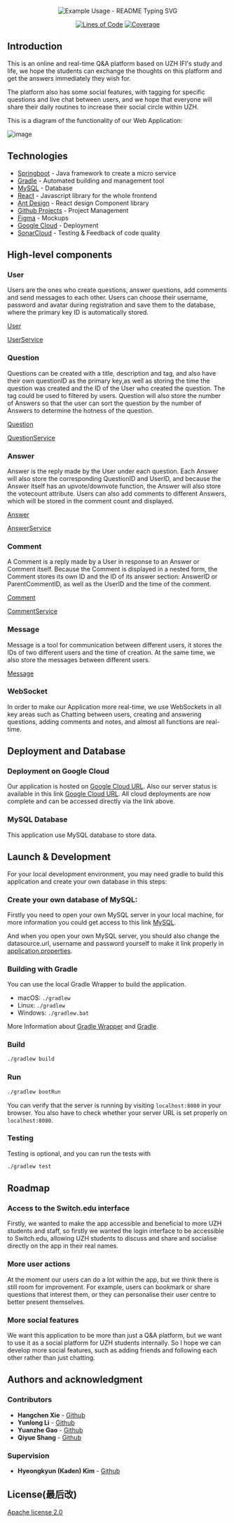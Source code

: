 <p align="center">

  <img src="https://readme-typing-svg.demolab.com?font=Noto+Sans+Simplified+Chinese&pause=1000&color=6F3BF5&center=true&width=435&lines=UZH+IFI+Q%26A+Forums;Sopra+Group+38" alt="Example Usage - README Typing SVG">

</p>

<div align="center">

[![Lines of Code](https://sonarcloud.io/api/project_badges/measure?project=sopra-fs23-group-38_sopra-fs23-38-server&metric=ncloc)](https://sonarcloud.io/summary/new_code?id=sopra-fs23-group-38_sopra-fs23-38-server)
[![Coverage](https://sonarcloud.io/api/project_badges/measure?project=sopra-fs23-group-38_sopra-fs23-38-server&metric=coverage)](https://sonarcloud.io/summary/new_code?id=sopra-fs23-group-38_sopra-fs23-38-server)

</div>




## Introduction

This is an online and real-time Q&A platform based on UZH IFI's study and life, we hope the students can exchange the thoughts on this platform and get the answers immediately they wish for.

The platform also has some social features, with tagging for specific questions and live chat between users, and we hope that everyone will share their daily routines to increase their social circle within UZH.

This is a diagram of the functionality of our Web Application:

![image]()

## Technologies

- [Springboot](https://spring.io/) - Java framework to create a micro service
- [Gradle](https://gradle.org/) - Automated building and management tool
- [MySQL](https://www.mysql.com/) - Database
- [React](https://reactjs.org/docs/getting-started.html) - Javascript library for the whole frontend
- [Ant Design](https://ant.design/) - React design Component library
- [Github Projects](https://github.com/explore) - Project Management
- [Figma](https://figma.com/) - Mockups
- [Google Cloud](https://cloud.google.com/) - Deployment
- [SonarCloud](https://sonarcloud.io/) - Testing & Feedback of code quality

## High-level components

### User

Users are the ones who create questions, answer questions, add comments and send messages to each other. Users can choose their username, password and avatar during registration and save them to the database, where the primary key ID is automatically stored.

[User](https://github.com/sopra-fs23-group-38/sopra-fs23-38-server/blob/main/src/main/java/ch/uzh/ifi/hase/soprafs23/entity/User.java)

[UserService](https://github.com/sopra-fs23-group-38/sopra-fs23-38-server/blob/main/src/main/java/ch/uzh/ifi/hase/soprafs23/service/UserService.java)

### Question

Questions can be created with a title, description and tag, and also have their own questionID as the primary key,as well as storing the time the question was created and the ID of the User who created the question. The tag could be used to filtered by users. Question will also store the number of Answers so that the user can sort the question by the number of Answers to determine the hotness of the question.

[Question](https://github.com/sopra-fs23-group-38/sopra-fs23-38-server/blob/main/src/main/java/ch/uzh/ifi/hase/soprafs23/entity/Question.java)

[QuestionService](https://github.com/sopra-fs23-group-38/sopra-fs23-38-server/blob/main/src/main/java/ch/uzh/ifi/hase/soprafs23/service/QuestionService.java)

### Answer

Answer is the reply made by the User under each question. Each Answer will also store the corresponding QuestionID and UserID, and because the Answer itself has an upvote/downvote function, the Answer will also store the votecount attribute. Users can also add comments to different Answers, which will be stored in the comment count and displayed.

[Answer](https://github.com/sopra-fs23-group-38/sopra-fs23-38-server/blob/main/src/main/java/ch/uzh/ifi/hase/soprafs23/entity/Answer.java)

[AnswerService](https://github.com/sopra-fs23-group-38/sopra-fs23-38-server/blob/main/src/main/java/ch/uzh/ifi/hase/soprafs23/service/AnswerService.java)

### Comment

A Comment is a reply made by a User in response to an Answer or Comment itself. Because the Comment is displayed in a nested form, the Comment stores its own ID and the ID of its answer section: AnswerID or ParentCommentID, as well as the UserID and the time of the comment.

[Comment](https://github.com/sopra-fs23-group-38/sopra-fs23-38-server/blob/main/src/main/java/ch/uzh/ifi/hase/soprafs23/entity/Comment.java)

[CommentService](https://github.com/sopra-fs23-group-38/sopra-fs23-38-server/blob/main/src/main/java/ch/uzh/ifi/hase/soprafs23/service/CommentService.java)

### Message

Message is a tool for communication between different users, it stores the IDs of two different users and the time of creation. At the same time, we also store the messages between different users.

[Message](https://github.com/sopra-fs23-group-38/sopra-fs23-38-server/blob/main/src/main/java/ch/uzh/ifi/hase/soprafs23/entity/Message.java)

### WebSocket

In order to make our Application more real-time, we use WebSockets in all key areas such as Chatting between users, creating and answering questions, adding comments and notes, and almost all functions are real-time.

## Deployment and Database

### Deployment on Google Cloud

Our application is hosted on [Google Cloud URL](https://sopra-fs23-group-38-client.oa.r.appspot.com/). Also our server status is available in this link [Google Cloud URL](https://sopra-fs23-group-38-server.oa.r.appspot.com/). All cloud deployments are now complete and can be accessed directly via the link above.

### MySQL Database

This application use MySQL database to store data.

## Launch & Development

For your local development environment, you may need gradle to build this application and create your own database in this steps:

### Create your own database of MySQL:

Firstly you need to open your own MySQL server in your local machine, for more information you could get access to this link [MySQL](https://www.mysql.com/).

And when you open your own MySQL server, you should also change the datasource.url, username and password yourself to make it link properly in [application.properties](https://github.com/sopra-fs23-group-38/sopra-fs23-38-server/blob/main/src/main/resources/application.properties).

### Building with Gradle

You can use the local Gradle Wrapper to build the application.

- macOS: `./gradlew`
- Linux: `./gradlew`
- Windows: `./gradlew.bat`

More Information about [Gradle Wrapper](https://docs.gradle.org/current/userguide/gradle_wrapper.html) and [Gradle](https://gradle.org/docs/).

### Build

```bash
./gradlew build
```

### Run

```bash
./gradlew bootRun
```

You can verify that the server is running by visiting `localhost:8080` in your browser. You also have to check whether your server URL is set properly on `localhost:8080`.

### Testing

Testing is optional, and you can run the tests with

```bash
./gradlew test
```

## Roadmap

### Access to the Switch.edu interface

Firstly, we wanted to make the app accessible and beneficial to more UZH students and staff, so firstly we wanted the login interface to be accessible to Switch.edu, allowing UZH students to discuss and share and socialise directly on the app in their real names.

### More user actions

At the moment our users can do a lot within the app, but we think there is still room for improvement. For example, users can bookmark or share questions that interest them, or they can personalise their user centre to better present themselves.

### More social features

We want this application to be more than just a Q&A platform, but we want to use it as a social platform for UZH students internally. So I hope we can develop more social features, such as adding friends and following each other rather than just chatting.

## Authors and acknowledgment

### Contributors

- **Hangchen Xie** - [Github](https://github.com/hangchenxie)
- **Yunlong Li** - [Github](https://github.com/1316827294)
- **Yuanzhe Gao** - [Github](https://github.com/ArthasGAO)
- **Qiyue Shang** - [Github](https://github.com/QiyueShang666)

### Supervision

- **Hyeongkyun (Kaden) Kim** - [Github](https://github.com/hk-kaden-kim)

## License(最后改)

[Apache license 2.0](https://github.com/sopra-fs23-group-38/server/blob/6dc8281b0a876fa1d310626a704e0e4bfa08b86d/LICENSE)
